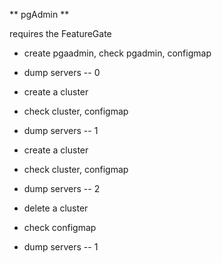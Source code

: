 ** pgAdmin **

requires the FeatureGate

* create pgaadmin, check pgadmin, configmap
* dump servers -- 0

* create a cluster
* check cluster, configmap
* dump servers -- 1

* create a cluster
* check cluster, configmap
* dump servers -- 2

* delete a cluster
* check configmap
* dump servers -- 1
